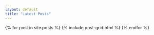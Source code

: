 ```yaml
---
layout: default
title: "Latest Posts"
---
```


<div class="tiles">
{% for post in site.posts %}
	{% include post-grid.html %}
{% endfor %}
</div><!-- /.tiles -->

